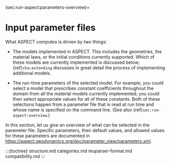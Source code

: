 (sec:run-aspect:parameters-overview)=
# Input parameter files

What ASPECT computes is driven by two things:

-   The models implemented in ASPECT. This
    includes the geometries, the material laws, or the initial conditions
    currently supported. Which of these models are currently implemented is
    discussed below; {ref}`cha:extending` discusses in great
    detail the process of implementing additional models.

-   The run-time parameters of the selected model. For example, you could select a model that prescribes
    constant coefficients throughout the domain from all the material models
    currently implemented; you could then select appropriate values for all of
    these constants. Both of these selections happen from a parameter file
    that is read at run time and whose name is specified on the command line.
    (See also {ref}`sec:run-aspect:overview`.)

In this section, let us give an overview of what can be selected in the
parameter file. Specific parameters, their default values, and allowed values
for these parameters are documented in <https://aspect.geodynamics.org/doc/parameter_view/parameters.xml>.

:::{toctree}
structure.md
categories.md
muparser-format.md
compatibility.md
:::
